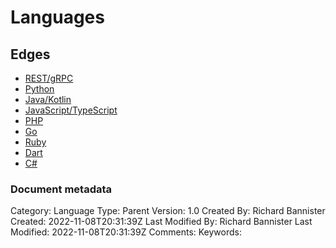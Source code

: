 # Languages

## Edges
- [REST/gRPC](language_restgrpc.md)
- [Python](language_python.md)
- [Java/Kotlin](language_java.md)
- [JavaScript/TypeScript](language_javascripttypescript.md)
- [PHP](language_php.md)
- [Go](language_go.md)
- [Ruby](language_ruby.md)
- [Dart](language_dart.md)
- [C#](language_csharp.md)


### Document metadata
Category: Language
Type: Parent
Version: 1.0
Created By: Richard Bannister
Created: 2022-11-08T20:31:39Z
Last Modified By: Richard Bannister
Last Modified: 2022-11-08T20:31:39Z
Comments: 
Keywords: 